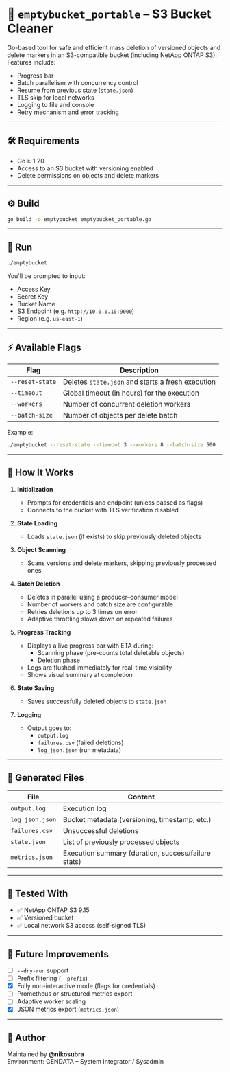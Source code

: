 # 📄 `emptybucket_portable` – S3 Bucket Cleaner

Go-based tool for safe and efficient mass deletion of versioned objects and delete markers in an S3-compatible bucket (including NetApp ONTAP S3). Features include:

- Progress bar
- Batch parallelism with concurrency control
- Resume from previous state (`state.json`)
- TLS skip for local networks
- Logging to file and console
- Retry mechanism and error tracking

---

## 🛠 Requirements

- Go ≥ 1.20
- Access to an S3 bucket with versioning enabled
- Delete permissions on objects and delete markers

---

## ⚙️ Build

```bash
go build -o emptybucket emptybucket_portable.go
```

---

## 🚀 Run

```bash
./emptybucket
```

You'll be prompted to input:

- Access Key
- Secret Key
- Bucket Name
- S3 Endpoint (e.g. `http://10.0.0.10:9000`)
- Region (e.g. `us-east-1`)

---

## ⚡️ Available Flags

| Flag              | Description                                              |
|-------------------|----------------------------------------------------------|
| `--reset-state`   | Deletes `state.json` and starts a fresh execution        |
| `--timeout`       | Global timeout (in hours) for the execution              |
| `--workers`       | Number of concurrent deletion workers                    |
| `--batch-size`    | Number of objects per delete batch                       |

Example:
```bash
./emptybucket --reset-state --timeout 3 --workers 8 --batch-size 500
```

---

## 🧠 How It Works

1. **Initialization**
   - Prompts for credentials and endpoint (unless passed as flags)
   - Connects to the bucket with TLS verification disabled

2. **State Loading**
   - Loads `state.json` (if exists) to skip previously deleted objects

3. **Object Scanning**
   - Scans versions and delete markers, skipping previously processed ones

4. **Batch Deletion**
   - Deletes in parallel using a producer–consumer model
   - Number of workers and batch size are configurable
   - Retries deletions up to 3 times on error
   - Adaptive throttling slows down on repeated failures

5. **Progress Tracking**
   - Displays a live progress bar with ETA during:
     - Scanning phase (pre-counts total deletable objects)
     - Deletion phase
   - Logs are flushed immediately for real-time visibility
   - Shows visual summary at completion

6. **State Saving**
   - Saves successfully deleted objects to `state.json`

7. **Logging**
   - Output goes to:
     - `output.log`
     - `failures.csv` (failed deletions)
     - `log_json.json` (run metadata)

---

## 🧾 Generated Files

| File             | Content                                     |
|------------------|---------------------------------------------|
| `output.log`     | Execution log                               |
| `log_json.json`  | Bucket metadata (versioning, timestamp, etc.)|
| `failures.csv`   | Unsuccessful deletions                      |
| `state.json`     | List of previously processed objects        |
| `metrics.json`   | Execution summary (duration, success/failure stats)     |

---

## 🧪 Tested With

- ✅ NetApp ONTAP S3 9.15
- ✅ Versioned bucket
- ✅ Local network S3 access (self-signed TLS)

---

## 📌 Future Improvements

- [ ] `--dry-run` support
- [ ] Prefix filtering (`--prefix`)
- [x] Fully non-interactive mode (flags for credentials)
- [ ] Prometheus or structured metrics export
- [ ] Adaptive worker scaling
- [x] JSON metrics export (`metrics.json`)

---

## 👤 Author

Maintained by **@nikosubra**  
Environment: GENDATA – System Integrator / Sysadmin